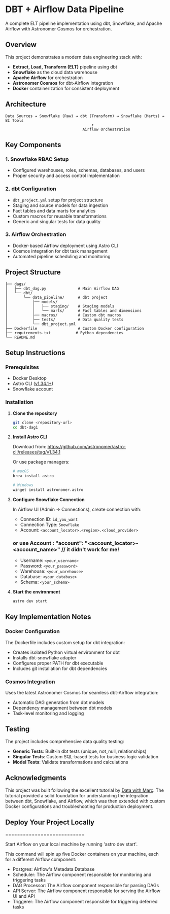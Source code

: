 # DBT + Airflow Data Pipeline

A complete ELT pipeline implementation using dbt, Snowflake, and Apache Airflow with Astronomer Cosmos for orchestration.

## Overview

This project demonstrates a modern data engineering stack with:
- **Extract, Load, Transform (ELT)** pipeline using dbt
- **Snowflake** as the cloud data warehouse
- **Apache Airflow** for orchestration
- **Astronomer Cosmos** for dbt-Airflow integration
- **Docker** containerization for consistent deployment

## Architecture

```
Data Sources → Snowflake (Raw) → dbt (Transform) → Snowflake (Marts) → BI Tools
                                      ↑
                                  Airflow Orchestration
```

## Key Components

### 1. Snowflake RBAC Setup
- Configured warehouses, roles, schemas, databases, and users
- Proper security and access control implementation

### 2. dbt Configuration
- `dbt_project.yml` setup for project structure
- Staging and source models for data ingestion
- Fact tables and data marts for analytics
- Custom macros for reusable transformations
- Generic and singular tests for data quality

### 3. Airflow Orchestration
- Docker-based Airflow deployment using Astro CLI
- Cosmos integration for dbt task management
- Automated pipeline scheduling and monitoring

## Project Structure

```
├── dags/
│   ├── dbt_dag.py              # Main Airflow DAG
│   └── dbt/
│       └── data_pipeline/      # dbt project
│           ├── models/
│           │   ├── staging/    # Staging models
│           │   └── marts/      # Fact tables and dimensions
│           ├── macros/         # Custom dbt macros
│           ├── tests/          # Data quality tests
│           └── dbt_project.yml
├── Dockerfile                  # Custom Docker configuration
├── requirements.txt           # Python dependencies
└── README.md
```

## Setup Instructions

### Prerequisites
- Docker Desktop
- Astro CLI ([v1.34.1+](https://github.com/astronomer/astro-cli/releases))
- Snowflake account

### Installation

1. **Clone the repository**
   ```bash
   git clone <repository-url>
   cd dbt-dag1
   ```

2. **Install Astro CLI**
   
   Download from: https://github.com/astronomer/astro-cli/releases/tag/v1.34.1
   
   Or use package managers:
   ```bash
   # macOS
   brew install astro
   
   # Windows
   winget install astronomer.astro
   ```

3. **Configure Snowflake Connection**
   
   In Airflow UI (Admin → Connections), create connection with:
   - Connection ID: `id_you_want`
   - Connection Type: `Snowflake`
   - Account: `<account_locator>.<region>.<cloud_provider>` 
   ### or use Account :   "account": "<account_locator>-<account_name>" // it didn't work for me! 
   - Username: `<your_username>`
   - Password: `<your_password>`
   - Warehouse: `<your_warehouse>`
   - Database: `<your_database>`
   - Schema: `<your_schema>`

4. **Start the environment**
   ```bash
   astro dev start
   ```

## Key Implementation Notes

### Docker Configuration
The Dockerfile includes custom setup for dbt integration:
- Creates isolated Python virtual environment for dbt
- Installs dbt-snowflake adapter
- Configures proper PATH for dbt executable
- Includes git installation for dbt dependencies

### Cosmos Integration
Uses the latest Astronomer Cosmos for seamless dbt-Airflow integration:
- Automatic DAG generation from dbt models
- Dependency management between dbt models
- Task-level monitoring and logging


## Testing

The project includes comprehensive data quality testing:
- **Generic Tests**: Built-in dbt tests (unique, not_null, relationships)
- **Singular Tests**: Custom SQL-based tests for business logic validation
- **Model Tests**: Validate transformations and calculations

## Acknowledgments

This project was built following the excellent tutorial by [Data with Marc](https://www.youtube.com/watch?v=OLXkGB7krGo&t=2071s). The tutorial provided a solid foundation for understanding the integration between dbt, Snowflake, and Airflow, which was then extended with custom Docker configurations and troubleshooting for production deployment.

## Deploy Your Project Locally
===========================

Start Airflow on your local machine by running 'astro dev start'.

This command will spin up five Docker containers on your machine, each for a different Airflow component:

- Postgres: Airflow's Metadata Database
- Scheduler: The Airflow component responsible for monitoring and triggering tasks
- DAG Processor: The Airflow component responsible for parsing DAGs
- API Server: The Airflow component responsible for serving the Airflow UI and API
- Triggerer: The Airflow component responsible for triggering deferred tasks
